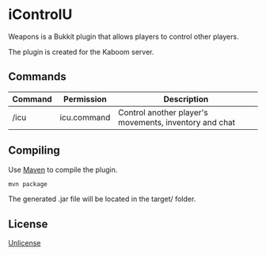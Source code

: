 # iControlU

Weapons is a Bukkit plugin that allows players to control other players.

The plugin is created for the Kaboom server.

## Commands

| Command | Permission | Description |
| ------- | ---------- | ----------- |
|/icu | icu.command | Control another player's movements, inventory and chat|

## Compiling

Use [Maven](https://maven.apache.org/) to compile the plugin.
```bash
mvn package
```
The generated .jar file will be located in the target/ folder.

## License
[Unlicense](https://unlicense.org/)